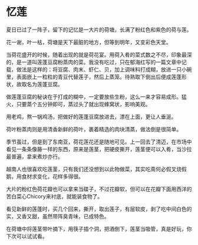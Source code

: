 # 忆莲

夏日已过了一阵子，留下的记忆是一大片的荷塘，长满了粉红色和紫色的荷与莲。 

花一谢，叶一枯，荷塘是天下最脏的地方，但等到明年，又变彩色天堂。 

当荷花盛开的时候，随着出现的就是荷花宴。用荷入肴的菜式数之不尽，印象最深的，是一道叫莲蓬豆腐粉蒸肉的菜。我没有吃过，只在郁海红写的一篇文章中记载，做法是这样的：将豆腐、肉末、虾仁、贝，加上调味料打成糊，放进一只小碗里，表面嵌上一粒粒的青豆代替莲子，然后上蒸笼。待熟取下倒出后便成莲蓬形状，故取名为莲蓬豆腐。 

做莲蓬豆腐的秘诀在于打成的糊中，一定要放些生粉，这么一来才容易成形。猛火，只要蒸个五分钟即可，蒸过头了就出现蜂窝状，影响美观。 

用老鸡，熬一锅鸡汤，把做好的莲蓬豆腐放进去，漂在上面，更让人垂涎。 

荷叶粉蒸肉则是用清香新鲜的荷叶，裹着精选的肉块清蒸，做法倒是很简单。 

季节虽过，但是到了东南亚，荷花莲花还是随地可见。上一回去了清迈，在市场中看见一条条像藤一样的东西，原来是莲茎，把硬皮撕开，莲茎便可以入肴，当沙拉最普遍，拿来煮炒亦行。 

越南人也很喜欢吃莲茎，只有我们还没想到以此物做菜，其实吃斋何必假叉烧假鹅，用食材求变化，花样多得很。 

大片的粉红色荷花瓣也可以拿来当碟子，不过花瓣软，但可以在花瓣下面用西洋的苦白菜心Chicory来衬底，就能装食物了。 

看见新鲜的莲蓬时，买几个回来，撕开，取出莲子，有层软皮，剥了吃中间白色的实，又香又甜，虽然带阵臭青味，已成特色。 

在荷塘中将莲茎带叶摘下，用筷子插个洞，把酒倒下，莲茎当吸管，真是好玩，你下次可以试试看。